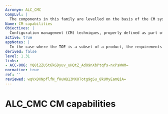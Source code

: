```yaml
---
Acronym: ALC_CMC
CompLvl: |
  The components in this family are levelled on the basis of the CM system capabilities, the scope of the CM documentation and the evidence provided by the developer.
Name: CM capabilities
Objectives: |
  Configuration management (CM) techniques, properly defined as part of the development life-cycle model, contribute to the assurance argument that the TOE meets the SFRs. A CM system that is managed and operated correctly will help ensure the integrity of the portions of the TOE that are controlled, by providing a method of tracking any changes to the TOE, and to help ensure that all changes to the TOE are authorized. The objective of this family is to require the TOE developer´s CM system to have certain capabilities. These capabilities are intented to reduce the likelihood that accidental or unauthorised modifications of the configuration items will occur. The CM system should support maintaining the integrity of the TOE throughout the part of the TOE’s life-cycle that is under the control of the developer. The objective of introducing automated CM tools is to increase the effectiveness of the CM system. While both automated and manual CM systems can be bypassed, ignored, or proven insufficient to prevent unauthorised modification, automated systems are less susceptible to human error or negligence. The objectives of this family include the following: a) ensuring that the TOE is identifiable and complete before it is sent to the downstream user; b) ensuring that no configuration items are missed during evaluation; c) preventing unauthorised modification, addition, or deletion of TOE configuration items.
active: true
appNotes: |
  In the case where the TOE is a subset of a product, the requirements of this family apply only to the TOE configuration items, not to the product as a whole. For developer organizations that specify more than one CM application or include different instances of a CM application within the scope of the TOEs design, development, production and maintenance, it is required to document all of them. For evaluation purposes, the set of CM applications should be regarded as parts of an overall CM system, applicable to the TOE, which is addressed in the criteria. The overall CM system should address any aspects of integration between component CM applications. Several elements of this family refer to configuration items. These elements identify CM requirements to be imposed on all items identified in the configuration list, but leave the contents of the list to the discretion of the developer. CM scope (ALC_CMS) can be used to narrow this discretion by identifying specific items that must be included in the configuration list, and hence within the scope of the overall CM system. ALC_CMC.2.3C introduces a requirement that the CM system uniquely identify all configuration items. This also requires that modifications to configuration items result in a new, unique identifier being assigned to the configuration item. ALC_CMC.3.8C introduces the requirement that the evidence shall demonstrate that the CM system operates in accordance with the CM plan. Examples of such evidence can be documentation such as screen snapshots or audit trail output from the CM system, or a detailed demonstration of the CM system by the developer. The evaluator is responsible for determining that this evidence is sufficient to show that the CM system operates in accordance with the CM plan. ALC_CMC.4.5C introduces a requirement that the CM system provide an automated means to support the production of the TOE. This requires that the CM system provide an automated means to assist in determining that the correct configuration items are used in generating the TOE. ALC_CMC.5.10C introduces a requirement that the CM system provide an automated means to ascertain the changes between the TOE and its preceding version. If no previous version of the TOE exists, the developer still needs to provide an automated means to ascertain the changes between the TOE and a future version of the TOE.
derived: false
level: 1.31
links:
- ACC-006: YQ8i2ZUSt6kGDyuv_uHQtZ_Ad09nXbPtqfs-nxPsWWM=
normative: true
ref: ''
reviewed: wqVxDXNpflfN_fHuWQ13MXOTotg9gSu_8kUMyEamQiA=
---
```


# ALC_CMC CM capabilities